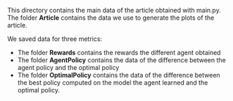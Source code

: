 This directory contains the main data of the article obtained with main.py. The folder **Article** contains the data we use to generate the plots of the article. 

We saved data for three metrics:
* The folder **Rewards** contains the rewards the different agent obtained
* The folder **AgentPolicy** contains the data of the difference between the agent policy and the optimal policy
* The folder **OptimalPolicy** contains the data of the difference between the best policy computed on the model the agent learned and the optimal policy.
